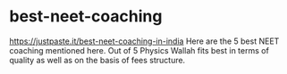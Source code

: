 # best-neet-coaching
https://justpaste.it/best-neet-coaching-in-india Here are the 5 best NEET coaching mentioned here. Out of 5 Physics Wallah fits best in terms of quality as well as on the basis of fees structure.
